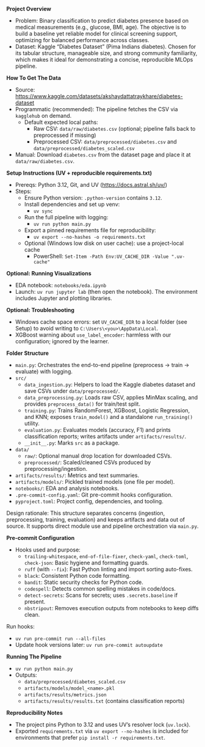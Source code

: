 **Project Overview**
- Problem: Binary classification to predict diabetes presence based on medical measurements (e.g., glucose, BMI, age). The objective is to build a baseline yet reliable model for clinical screening support, optimizing for balanced performance across classes.
- Dataset: Kaggle “Diabetes Dataset” (Pima Indians diabetes). Chosen for its tabular structure, manageable size, and strong community familiarity, which makes it ideal for demonstrating a concise, reproducible MLOps pipeline.

**How To Get The Data**
- Source: https://www.kaggle.com/datasets/akshaydattatraykhare/diabetes-dataset
- Programmatic (recommended): The pipeline fetches the CSV via `kagglehub` on demand.
  - Default expected local paths:
    - Raw CSV: `data/raw/diabetes.csv` (optional; pipeline falls back to preprocessed if missing)
    - Preprocessed CSV: `data/preprocessed/diabetes.csv` and `data/preprocessed/diabetes_scaled.csv`
- Manual: Download `diabetes.csv` from the dataset page and place it at `data/raw/diabetes.csv`.

**Setup Instructions (UV + reproducible requirements.txt)**
- Prereqs: Python 3.12, Git, and UV (https://docs.astral.sh/uv/)
- Steps:
  - Ensure Python version: `.python-version` contains `3.12`.
  - Install dependencies and set up venv:
    - `uv sync`
  - Run the full pipeline with logging:
    - `uv run python main.py`
  - Export a pinned requirements file for reproducibility:
    - `uv export --no-hashes -o requirements.txt`
  - Optional (Windows low disk on user cache): use a project-local cache
    - PowerShell: `Set-Item -Path Env:UV_CACHE_DIR -Value ".uv-cache"`

**Optional: Running Visualizations**
- EDA notebook: `notebooks/eda.ipynb`
- Launch: `uv run jupyter lab` (then open the notebook). The environment includes Jupyter and plotting libraries.

**Optional: Troubleshooting**
- Windows cache space errors: set `UV_CACHE_DIR` to a local folder (see Setup) to avoid writing to `C:\Users\<you>\AppData\Local`.
- XGBoost warning about `use_label_encoder`: harmless with our configuration; ignored by the learner.

**Folder Structure**
- `main.py`: Orchestrates the end-to-end pipeline (preprocess → train → evaluate) with logging.
- `src/`
  - `data_ingestion.py`: Helpers to load the Kaggle diabetes dataset and save CSVs under `data/preprocessed/`.
  - `data_preprocessing.py`: Loads raw CSV, applies MinMax scaling, and provides `preprocess_data()` for train/test split.
  - `training.py`: Trains RandomForest, XGBoost, Logistic Regression, and KNN; exposes `train_model()` and a standalone `run_training()` utility.
  - `evaluation.py`: Evaluates models (accuracy, F1) and prints classification reports; writes artifacts under `artifacts/results/`.
  - `__init__.py`: Marks `src` as a package.
- `data/`
  - `raw/`: Optional manual drop location for downloaded CSVs.
  - `preprocessed/`: Scaled/cleaned CSVs produced by preprocessing/ingestion.
- `artifacts/results/`: Metrics and text summaries.
- `artifacts/models/`: Pickled trained models (one file per model).
- `notebooks/`: EDA and analysis notebooks.
- `.pre-commit-config.yaml`: Git pre-commit hooks configuration.
- `pyproject.toml`: Project config, dependencies, and tooling.

Design rationale: This structure separates concerns (ingestion, preprocessing, training, evaluation) and keeps artifacts and data out of source. It supports direct module use and pipeline orchestration via `main.py`.

**Pre-commit Configuration**
- Hooks used and purpose:
  - `trailing-whitespace`, `end-of-file-fixer`, `check-yaml`, `check-toml`, `check-json`: Basic hygiene and formatting guards.
  - `ruff` (with `--fix`): Fast Python linting and import sorting auto-fixes.
  - `black`: Consistent Python code formatting.
  - `bandit`: Static security checks for Python code.
  - `codespell`: Detects common spelling mistakes in code/docs.
  - `detect-secrets`: Scans for secrets; uses `.secrets.baseline` if present.
  - `nbstripout`: Removes execution outputs from notebooks to keep diffs clean.

Run hooks:
- `uv run pre-commit run --all-files`
- Update hook versions later: `uv run pre-commit autoupdate`

**Running The Pipeline**
- `uv run python main.py`
- Outputs:
  - `data/preprocessed/diabetes_scaled.csv`
  - `artifacts/models/model_<name>.pkl`
  - `artifacts/results/metrics.json`
  - `artifacts/results/results.txt` (contains classification reports)

**Reproducibility Notes**
- The project pins Python to 3.12 and uses UV’s resolver lock (`uv.lock`).
- Exported `requirements.txt` via `uv export --no-hashes` is included for environments that prefer `pip install -r requirements.txt`.
